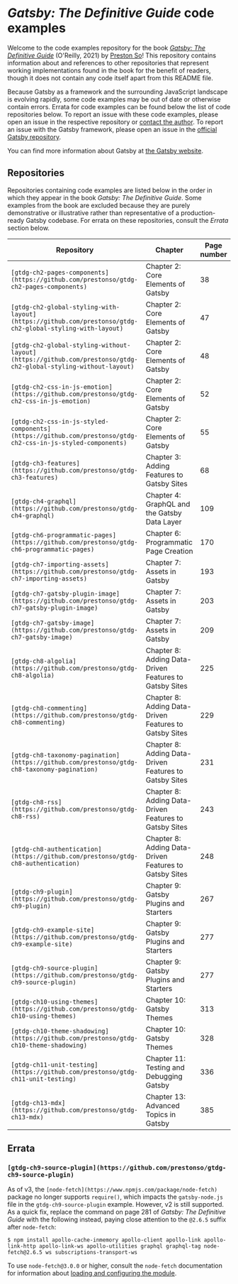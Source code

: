 # _Gatsby: The Definitive Guide_ code examples

Welcome to the code examples repository for the book _[Gatsby: The Definitive Guide](https://www.oreilly.com/library/view/gatsby-the-definitive/9781492087502/)_ (O'Reilly, 2021) by [Preston So](https://preston.so)! This repository contains information about and references to other repositories that represent working implementations found in the book for the benefit of readers, though it does not contain any code itself apart from this README file.

Because Gatsby as a framework and the surrounding JavaScript landscape is evolving rapidly, some code examples may be out of date or otherwise contain errors. Errata for code examples can be found below the list of code repositories below. To report an issue with these code examples, please open an issue in the respective repository or [contact the author](https://preston.so/contact). To report an issue with the Gatsby framework, please open an issue in the [official Gatsby repository](https://github.com/gatsbyjs/gatsby).

You can find more information about Gatsby at [the Gatsby website](https://gatsbyjs.com).

## Repositories

Repositories containing code examples are listed below in the order in which they appear in the book _Gatsby: The Definitive Guide_. Some examples from the book are excluded because they are purely demonstrative or illustrative rather than representative of a production-ready Gatsby codebase. For errata on these repositories, consult the _Errata_ section below.

| Repository | Chapter | Page number |
| --- | --- | --- |
| `[gtdg-ch2-pages-components](https://github.com/prestonso/gtdg-ch2-pages-components)` | Chapter 2: Core Elements of Gatsby | 38 |
| `[gtdg-ch2-global-styling-with-layout](https://github.com/prestonso/gtdg-ch2-global-styling-with-layout)` | Chapter 2: Core Elements of Gatsby | 47 |
| `[gtdg-ch2-global-styling-without-layout](https://github.com/prestonso/gtdg-ch2-global-styling-without-layout)` | Chapter 2: Core Elements of Gatsby | 48 |
| `[gtdg-ch2-css-in-js-emotion](https://github.com/prestonso/gtdg-ch2-css-in-js-emotion)` | Chapter 2: Core Elements of Gatsby | 52 |
| `[gtdg-ch2-css-in-js-styled-components](https://github.com/prestonso/gtdg-ch2-css-in-js-styled-components)` | Chapter 2: Core Elements of Gatsby | 55 |
| `[gtdg-ch3-features](https://github.com/prestonso/gtdg-ch3-features)` | Chapter 3: Adding Features to Gatsby Sites | 68 |
| `[gtdg-ch4-graphql](https://github.com/prestonso/gtdg-ch4-graphql)` | Chapter 4: GraphQL and the Gatsby Data Layer | 109 |
| `[gtdg-ch6-programmatic-pages](https://github.com/prestonso/gtdg-ch6-programmatic-pages)` | Chapter 6: Programmatic Page Creation | 170 |
| `[gtdg-ch7-importing-assets](https://github.com/prestonso/gtdg-ch7-importing-assets)` | Chapter 7: Assets in Gatsby | 193 |
| `[gtdg-ch7-gatsby-plugin-image](https://github.com/prestonso/gtdg-ch7-gatsby-plugin-image)` | Chapter 7: Assets in Gatsby | 203 |
| `[gtdg-ch7-gatsby-image](https://github.com/prestonso/gtdg-ch7-gatsby-image)` | Chapter 7: Assets in Gatsby | 209 |
| `[gtdg-ch8-algolia](https://github.com/prestonso/gtdg-ch8-algolia)` | Chapter 8: Adding Data-Driven Features to Gatsby Sites | 225 |
| `[gtdg-ch8-commenting](https://github.com/prestonso/gtdg-ch8-commenting)` | Chapter 8: Adding Data-Driven Features to Gatsby Sites | 229 |
| `[gtdg-ch8-taxonomy-pagination](https://github.com/prestonso/gtdg-ch8-taxonomy-pagination)` | Chapter 8: Adding Data-Driven Features to Gatsby Sites | 231 |
| `[gtdg-ch8-rss](https://github.com/prestonso/gtdg-ch8-rss)` | Chapter 8: Adding Data-Driven Features to Gatsby Sites | 243 |
| `[gtdg-ch8-authentication](https://github.com/prestonso/gtdg-ch8-authentication)` | Chapter 8: Adding Data-Driven Features to Gatsby Sites | 248 |
| `[gtdg-ch9-plugin](https://github.com/prestonso/gtdg-ch9-plugin)` | Chapter 9: Gatsby Plugins and Starters | 267 |
| `[gtdg-ch9-example-site](https://github.com/prestonso/gtdg-ch9-example-site)` | Chapter 9: Gatsby Plugins and Starters | 277 |
| `[gtdg-ch9-source-plugin](https://github.com/prestonso/gtdg-ch9-source-plugin)` | Chapter 9: Gatsby Plugins and Starters | 277 |
| `[gtdg-ch10-using-themes](https://github.com/prestonso/gtdg-ch10-using-themes)` | Chapter 10: Gatsby Themes | 313 |
| `[gtdg-ch10-theme-shadowing](https://github.com/prestonso/gtdg-ch10-theme-shadowing)` | Chapter 10: Gatsby Themes | 328 |
| `[gtdg-ch11-unit-testing](https://github.com/prestonso/gtdg-ch11-unit-testing)` | Chapter 11: Testing and Debugging Gatsby | 336 |
| `[gtdg-ch13-mdx](https://github.com/prestonso/gtdg-ch13-mdx)` | Chapter 13: Advanced Topics in Gatsby | 385 |

## Errata

### `[gtdg-ch9-source-plugin](https://github.com/prestonso/gtdg-ch9-source-plugin)`

As of v3, the `[node-fetch](https://www.npmjs.com/package/node-fetch)` package no longer supports `require()`, which impacts the `gatsby-node.js` file in the `gtdg-ch9-source-plugin` example. However, v2 is still supported. As a quick fix, replace the command on page 281 of _Gatsby: The Definitive Guide_ with the following instead, paying close attention to the `@2.6.5` suffix after `node-fetch`:

```
$ npm install apollo-cache-inmemory apollo-client apollo-link apollo-link-http apollo-link-ws apollo-utilities graphql graphql-tag node-fetch@2.6.5 ws subscriptions-transport-ws
```

To use `node-fetch@3.0.0` or higher, consult the `node-fetch` documentation for information about [loading and configuring the module](https://www.npmjs.com/package/node-fetch#loading-and-configuring-the-module).
